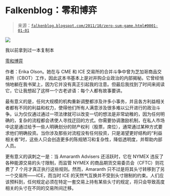 <!--yml

类别：未分类

日期：2024 年 5 月 12 日 20:42:38

-->

# Falkenblog：零和博弈

> 来源：[`falkenblog.blogspot.com/2011/10/zero-sum-game.html#0001-01-01`](http://falkenblog.blogspot.com/2011/10/zero-sum-game.html#0001-01-01)

![](https://blogger.googleusercontent.com/img/b/R29vZ2xl/AVvXsEj4nBEIRdlbQY-uF-R2ZWrVoQOOkmxORkxO2BcZ-3j_Nfq6ZIZn_srNj7ayiuL6hMfw-lEdHoCzMy5DflmHsOnwMER9sXkEz1-TVYi7p42bU5fbA7ZlONqA5yCQvEhlakGv7HJBpg/s1600/zerosum.jpg)

我以前拿到过一本复制本

[零和博弈](http://www.amazon.com/Zero-Sum-Game-Largest-Derivatives-Exchange/dp/0470624205)

作者：Erika Olson。她在与 CME 和 ICE 交易所的合并斗争中曾为芝加哥商品交易所（CBOT）工作，因此这本书基本上是对并购企业政治的内部揭秘。它曾经悄悄地躺在我书架上，因为它并没有真正引起我的注意。但最后我找到了时间来阅读它，它让我想起了这样一个古老谚语：每个人都有故事要讲。

最有意义的是，任何大规模的机构重新调整都涉及许多小事务，并且各方利益相关者都有不同的利益和权力，使得他们所有人满意涉及很多难以公开进行的政治斗争。认为仅仅通过通过一项法律就可以改变一切的想法是非常幼稚的，因为任何明确的，复杂的流程都会诱使人寻找迂回的方式。你需要协调激励机制，在私人市场中这是通过给予一些人明确划分的财产权利（股票，席位），通常通过某种方式要求他们明确投资。当你涉及那些对流程没有任何投资，只是渴望更好结构的“利益相关者”时，这些人只会创造更多的陈规陋习和复杂性，降低透明度，并帮助内部人员。

更有意义的讽刺之一是：当 Amaranth Advisers 还活跃时，它在 NYMEX 违反了各种能源交易的头寸限制，而监管 NYMEX 的商品期货交易委员会（CFTC）则花费了 7 个月才真正执行这些规则。然而，Amaranth 只不过是将其头寸转移到了另一个交易所——ICE，而当时 ICE 的天然气互换并不受到头寸限制的约束。人们应该预料到，任何规定必须在特定一套交易上持有某些头寸的规定，将只会导致高度相关的头寸在不同的交易所间迁移。
